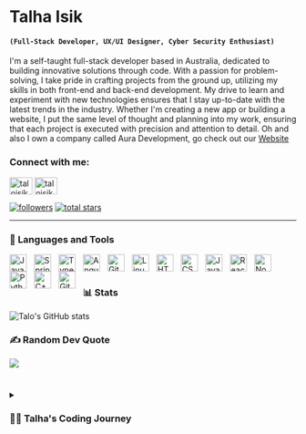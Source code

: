 # Talha Isik

#### **`(Full-Stack Developer, UX/UI Designer, Cyber Security Enthusiast)`**

I'm a self-taught full-stack developer based in Australia, dedicated to building innovative solutions through code. With a passion for problem-solving, I take pride in crafting projects from the ground up, utilizing my skills in both front-end and back-end development. My drive to learn and experiment with new technologies ensures that I stay up-to-date with the latest trends in the industry. Whether I'm creating a new app or building a website, I put the same level of thought and planning into my work, ensuring that each project is executed with precision and attention to detail. Oh and also I own a company called Aura Development, go check out our [Website](https://auradevelopment.com.au/)
<h3 align="left">Connect with me:</h3>
<p align="left">
<a href="https://twitter.com/taloisik" target="blank"><img align="center" src="https://raw.githubusercontent.com/rahuldkjain/github-profile-readme-generator/master/src/images/icons/Social/twitter.svg" alt="taloisik" height="30" width="40" /></a>
<a href="https://instagram.com/taloisik" target="blank"><img align="center" src="https://raw.githubusercontent.com/rahuldkjain/github-profile-readme-generator/master/src/images/icons/Social/instagram.svg" alt="taloisik" height="30" width="40" /></a>
</p>

   <p align="left">
      <a href="https://github.com/talobyte?tab=followers">
         <img alt="followers" title="Follow me on Github" src="https://custom-icon-badges.demolab.com/github/followers/talobyte?color=236ad3&labelColor=1155ba&style=for-the-badge&logo=person-add&label=Follow&logoColor=white"/></a>
      <a href="https://github.com/talobyte?tab=repositories&sort=stargazers">
         <img alt="total stars" title="Total stars on GitHub" src="https://custom-icon-badges.demolab.com/github/stars/talobyte?color=55960c&style=for-the-badge&labelColor=488207&logo=star"/></a>
   </p>

---

### 🧰 Languages and Tools

<img align="left" alt="Java" width="30px" style="padding-right:10px;" src="https://cdn.jsdelivr.net/gh/devicons/devicon/icons/java/java-original.svg"/>
<img align="left" alt="Spring" width="30px" style="padding-right:10px;" src="https://cdn.jsdelivr.net/gh/devicons/devicon/icons/spring/spring-original.svg" />
<img align="left" alt="TypeScript" width="30px" style="padding-right:10px;" src="https://cdn.jsdelivr.net/gh/devicons/devicon/icons/typescript/typescript-plain.svg" />
<img align="left" alt="Angular" width="30px" style="padding-right:10px;" src="https://cdn.jsdelivr.net/gh/devicons/devicon/icons/angularjs/angularjs-plain.svg" />
<img align="left" alt="Git" width="30px" style="padding-right:10px;" src="https://cdn.jsdelivr.net/gh/devicons/devicon/icons/git/git-original.svg" />
<img align="left" alt="Linux" width="30px" style="padding-right:10px;" src="https://cdn.jsdelivr.net/gh/devicons/devicon/icons/linux/linux-original.svg" />
<img align="left" alt="HTML" width="30px" style="padding-right:10px;" src="https://cdn.jsdelivr.net/gh/devicons/devicon/icons/html5/html5-plain.svg" />
<img align="left" alt="CSS" width="30px" style="padding-right:10px;" src="https://cdn.jsdelivr.net/gh/devicons/devicon/icons/css3/css3-plain.svg" />
<img align="left" alt="JavaScript" width="30px" style="padding-right:10px;" src="https://cdn.jsdelivr.net/gh/devicons/devicon/icons/javascript/javascript-plain.svg" />
<img align="left" alt="React" width="30px" style="padding-right:10px;" src="https://cdn.jsdelivr.net/gh/devicons/devicon/icons/react/react-original.svg" />
<img align="left" alt="NodeJS" width="30px" style="padding-right:10px;" src="https://cdn.jsdelivr.net/gh/devicons/devicon/icons/nodejs/nodejs-original.svg" />
<img align="left" alt="Python" width="30px" style="padding-right:10px;" src="https://cdn.jsdelivr.net/gh/devicons/devicon/icons/python/python-plain.svg" />
<img align="left" alt="C++" width="30px" style="padding-right:10px;" src="https://cdn.jsdelivr.net/gh/devicons/devicon/icons/cplusplus/cplusplus-line.svg" />
<img align="left" alt="GitHub" width="30px" style="padding-right:10px;" src="https://cdn.jsdelivr.net/gh/devicons/devicon/icons/github/github-original.svg" />
<br />

#

### 📊 Stats

![Talo's GitHub stats](https://github-readme-stats.vercel.app/api?username=alphaotuken&show_icons=true&theme=gruvbox)

<!-- ![GitHub Streak](https://streak-stats.demolab.com?user=alphaotuken&theme=gruvbox&border_radius=4.5) -->

### ✍️ Random Dev Quote
![](https://quotes-github-readme.vercel.app/api?type=vetical&theme=radical)

#

<details>
 <summary><h3>👨‍💻 Talha's Coding Journey</h3></summary>
   When I was thirteen, I began my coding journey with a strong interest in cyber security and game development. At first, I was naive about the world of coding, but I was eager to learn everything as quickly as possible. Over time, I realized that game development wasn't really for me, so I shifted my focus to creating websites and apps. I built my first website when I was around thirteen and felt fully satisfied with the results. Concurrently, I honed my cyber security skills, creating specific tools and teaching others how to use them as I worked on other projects. As years went by, my passion and skill for web/app development grew, and I eventually co-founded Aura Development with @codewithcodyy. I define Aura Development as an app/web development company, and I'm continuously driven to improve my craft and deliver top-notch results.

[website]: https://talfolio.com
[contact]: talo@auradevelopment.com.au
